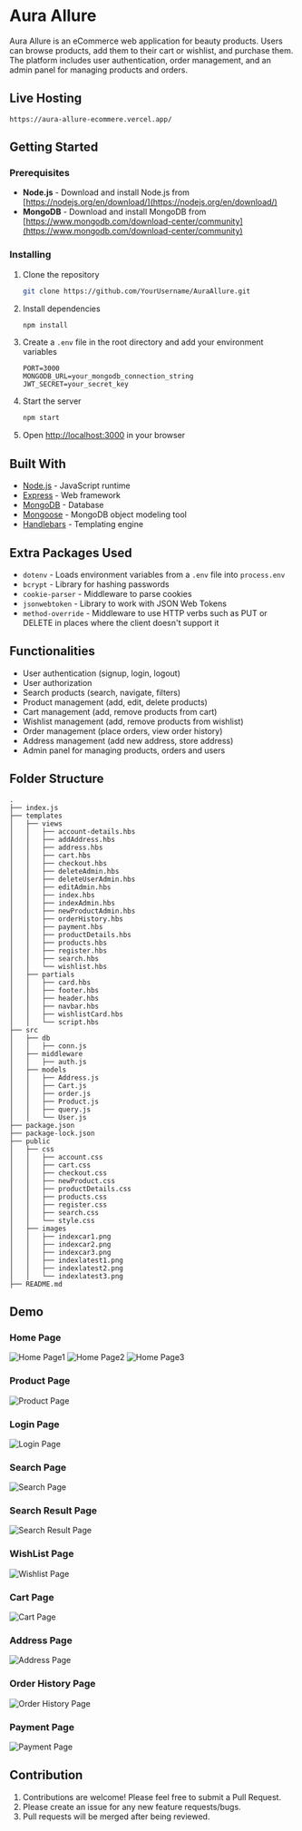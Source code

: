 # Aura Allure

Aura Allure is an eCommerce web application for beauty products. Users can browse products, add them to their cart or wishlist, and purchase them. The platform includes user authentication, order management, and an admin panel for managing products and orders.

## Live Hosting

    https://aura-allure-ecommere.vercel.app/

## Getting Started

### Prerequisites

- **Node.js** - Download and install Node.js from [https://nodejs.org/en/download/](https://nodejs.org/en/download/)
- **MongoDB** - Download and install MongoDB from [https://www.mongodb.com/download-center/community](https://www.mongodb.com/download-center/community)

### Installing

1. Clone the repository

    ```sh
    git clone https://github.com/YourUsername/AuraAllure.git
    ```

2. Install dependencies

    ```sh
    npm install
    ```

3. Create a `.env` file in the root directory and add your environment variables

    ```env
    PORT=3000
    MONGODB_URL=your_mongodb_connection_string
    JWT_SECRET=your_secret_key
    ```

4. Start the server

    ```sh
    npm start
    ```

5. Open [http://localhost:3000](http://localhost:3000) in your browser

## Built With

- [Node.js](https://nodejs.org/en/) - JavaScript runtime
- [Express](https://expressjs.com/) - Web framework
- [MongoDB](https://www.mongodb.com/) - Database
- [Mongoose](https://mongoosejs.com/) - MongoDB object modeling tool
- [Handlebars](https://handlebarsjs.com/) - Templating engine

## Extra Packages Used

- `dotenv` - Loads environment variables from a `.env` file into `process.env`
- `bcrypt` - Library for hashing passwords
- `cookie-parser` - Middleware to parse cookies
- `jsonwebtoken` - Library to work with JSON Web Tokens
- `method-override` - Middleware to use HTTP verbs such as PUT or DELETE in places where the client doesn't support it

## Functionalities

- User authentication (signup, login, logout)
- User authorization
- Search products (search, navigate, filters)
- Product management (add, edit, delete products)
- Cart management (add, remove products from cart)
- Wishlist management (add, remove products from wishlist)
- Order management (place orders, view order history)
- Address management (add new address, store address)
- Admin panel for managing products, orders and users

## Folder Structure

```
.
├── index.js
├── templates
│   ├── views
│   │   ├── account-details.hbs
│   │   ├── addAddress.hbs
│   │   ├── address.hbs
│   │   ├── cart.hbs
│   │   ├── checkout.hbs
│   │   ├── deleteAdmin.hbs
│   │   ├── deleteUserAdmin.hbs
│   │   ├── editAdmin.hbs
│   │   ├── index.hbs
│   │   ├── indexAdmin.hbs
│   │   ├── newProductAdmin.hbs
│   │   ├── orderHistory.hbs
│   │   ├── payment.hbs
│   │   ├── productDetails.hbs
│   │   ├── products.hbs
│   │   ├── register.hbs
│   │   ├── search.hbs
│   │   └── wishlist.hbs
│   ├── partials
│   │   ├── card.hbs
│   │   ├── footer.hbs
│   │   ├── header.hbs
│   │   ├── navbar.hbs
│   │   ├── wishlistCard.hbs
│   │   └── script.hbs
├── src
│   ├── db
│   │   ├── conn.js
│   ├── middleware
│   │   ├── auth.js
│   ├── models
│   │   ├── Address.js
│   │   ├── Cart.js
│   │   ├── order.js
│   │   ├── Product.js
│   │   ├── query.js
│   │   └── User.js
├── package.json
├── package-lock.json
├── public
│   ├── css
│   │   ├── account.css
│   │   ├── cart.css
│   │   ├── checkout.css
│   │   ├── newProduct.css
│   │   ├── productDetails.css
│   │   ├── products.css
│   │   ├── register.css
│   │   ├── search.css
│   │   └── style.css
│   ├── images
│   │   ├── indexcar1.png
│   │   ├── indexcar2.png
│   │   ├── indexcar3.png
│   │   ├── indexlatest1.png
│   │   ├── indexlatest2.png
│   │   └── indexlatest3.png
├── README.md

```



## Demo

### Home Page

![Home Page1](Demo/home1.png)
![Home Page2](Demo/home2.png)
![Home Page3](Demo/home3.png)

### Product Page

![Product Page](Demo/productDetail.png)

### Login Page

![Login Page](Demo/login.png)

### Search Page

![Search Page](Demo/search.png)

### Search Result Page

![Search Result Page](Demo/searchResult.png)

### WishList Page

![Wishlist Page](Demo/wishlist.png)

### Cart Page

![Cart Page](Demo/cart.png)

### Address Page

![Address Page](Demo/addressPage.png)

### Order History Page

![Order History Page](Demo/orderHistory.png)

### Payment Page

![Payment Page](Demo/paymentConfiramation.png)


## Contribution

1. Contributions are welcome! Please feel free to submit a Pull Request.
2. Please create an issue for any new feature requests/bugs.
3. Pull requests will be merged after being reviewed.

